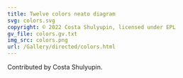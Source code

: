 ```yaml
---
title: Twelve colors neato diagram
svg: colors.svg
copyright: © 2022 Costa Shulyupin, licensed under EPL
gv_file: colors.gv.txt
img_src: colors.png
url: /Gallery/directed/colors.html
---
```

Contributed by Costa Shulyupin.
